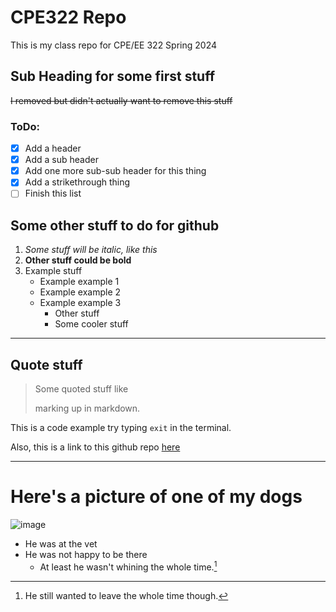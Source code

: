 # CPE322 Repo
This is my class repo for CPE/EE 322 Spring 2024

## Sub Heading for some first stuff
~~I removed but didn't actually want to remove this stuff~~

### ToDo:
- [x] Add a header
- [x] Add a sub header
- [x] Add one more sub-sub header for this thing
- [x] Add a strikethrough thing
- [ ] Finish this list

## Some other stuff to do for github

1. *Some stuff will be italic, like this*
2.  **Other stuff could be bold**
3. Example stuff
   - Example example 1
   - Example example 2
   - Example example 3
     * Other stuff
     * Some cooler stuff

---
## Quote stuff
> Some quoted stuff like
> 
> marking up in markdown.

This is a code example try typing <code>exit</code> in the terminal.

Also, this is a link to this github repo [here](https://github.com/Nestle-Crunch/CPE322/blob/main/README.md)


---
# Here's a picture of one of my dogs

![image](https://github.com/Nestle-Crunch/CPE322/assets/90861355/48099c0c-adad-4034-ad4b-d682e0aab31c)

- He was at the vet
- He was not happy to be there
  * At least he wasn't whining the whole time.[^1]

[^1]:He still wanted to leave the whole time though.
